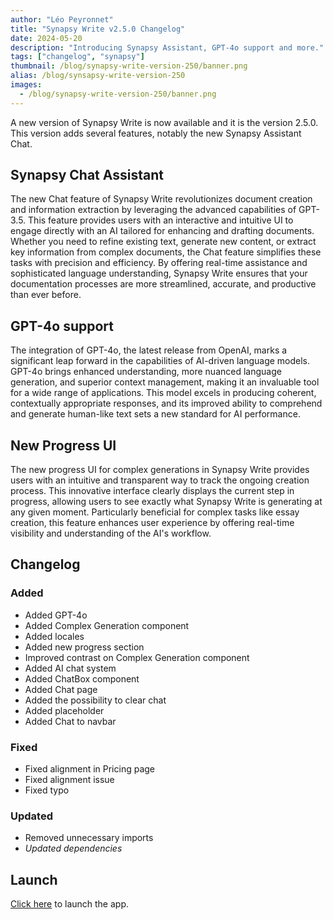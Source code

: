 ```yaml
---
author: "Léo Peyronnet"
title: "Synapsy Write v2.5.0 Changelog"
date: 2024-05-20
description: "Introducing Synapsy Assistant, GPT-4o support and more."
tags: ["changelog", "synapsy"]
thumbnail: /blog/synapsy-write-version-250/banner.png
alias: /blog/synsapsy-write-version-250
images:
  - /blog/synapsy-write-version-250/banner.png
---
```


A new version of Synapsy Write is now available and it is the version 2.5.0. This version adds several features, notably the new Synapsy Assistant Chat.

## Synapsy Chat Assistant

The new Chat feature of Synapsy Write revolutionizes document creation and information extraction by leveraging the advanced capabilities of GPT-3.5. This feature provides users with an interactive and intuitive UI to engage directly with an AI tailored for enhancing and drafting documents. Whether you need to refine existing text, generate new content, or extract key information from complex documents, the Chat feature simplifies these tasks with precision and efficiency. By offering real-time assistance and sophisticated language understanding, Synapsy Write ensures that your documentation processes are more streamlined, accurate, and productive than ever before.

## GPT-4o support

The integration of GPT-4o, the latest release from OpenAI, marks a significant leap forward in the capabilities of AI-driven language models. GPT-4o brings enhanced understanding, more nuanced language generation, and superior context management, making it an invaluable tool for a wide range of applications. This model excels in producing coherent, contextually appropriate responses, and its improved ability to comprehend and generate human-like text sets a new standard for AI performance.

## New Progress UI

The new progress UI for complex generations in Synapsy Write provides users with an intuitive and transparent way to track the ongoing creation process. This innovative interface clearly displays the current step in progress, allowing users to see exactly what Synapsy Write is generating at any given moment. Particularly beneficial for complex tasks like essay creation, this feature enhances user experience by offering real-time visibility and understanding of the AI's workflow.

## Changelog

### Added

- Added GPT-4o
- Added Complex Generation component
- Added locales
- Added new progress section
- Improved contrast on Complex Generation component
- Added AI chat system
- Added ChatBox component
- Added Chat page
- Added the possibility to clear chat
- Added placeholder
- Added Chat to navbar

### Fixed

- Fixed alignment in Pricing page
- Fixed alignment issue
- Fixed typo

### Updated

- Removed unnecessary imports
- _Updated dependencies_

## Launch

[Click here](https://write.peyronnet.group) to launch the app.
